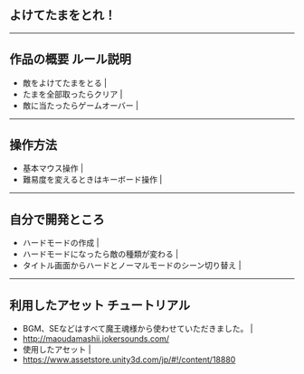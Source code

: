 ## よけてたまをとれ！
---

## 作品の概要 ルール説明
- 敵をよけてたまをとる |
- たまを全部取ったらクリア |
- 敵に当たったらゲームオーバー |

---

## 操作方法
- 基本マウス操作 |
- 難易度を変えるときはキーボード操作 |

---
## 自分で開発ところ
- ハードモードの作成 |
- ハードモードになったら敵の種類が変わる |
- タイトル画面からハードとノーマルモードのシーン切り替え |

---

## 利用したアセット チュートリアル
- BGM、SEなどはすべて魔王魂様から使わせていただきました。 |
- <http://maoudamashii.jokersounds.com/>
- 使用したアセット |
- <https://www.assetstore.unity3d.com/jp/#!/content/18880>
